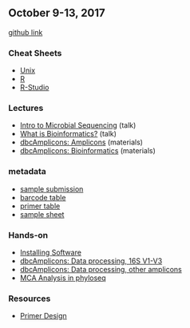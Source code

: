 ## October 9-13, 2017

[github link](https://github.com/ucdavis-bioinformatics-training/Oct2017-ILRI-Workshop)

### Cheat Sheets
* [Unix](Cheat_Sheets/fwunixref.pdf)
* [R](Cheat_Sheets/Short-refcard.pdf)
* [R-Studio](Cheat_Sheets/rstudio-IDE-cheatsheet.pdf)

### Lectures
* [Intro to Microbial Sequencing](Intro2MCSequencing.pdf) (talk)
* [What is Bioinformatics?](What_is_Bioinformatics.pdf) (talk)
* [dbcAmplicons: Amplicons](dbcAmplicons_Amplicons.pdf) (materials)
* [dbcAmplicons: Bioinformatics](dbcAmplicons_Bioinformatics.pdf) (materials)

### metadata
* [sample submission](metadata/samplesheet.xlsx)
* [barcode table](metadata/dbcBarcodeLookupTable.txt)
* [primer table](metadata/PrimerTable.txt)
* [sample sheet](metadata/workshopSamplesheet.txt)

### Hands-on
* [Installing Software](installing_software.md)
* [dbcAmplicons: Data processing, 16S V1-V3](dbcAmplicons_commands.md)
* [dbcAmplicons: Data processing, other amplicons](dbcAmplicons_commands_all_amplicons.md)
* [MCA Analysis in phyloseq](MCA_Workshop_R/phyloseq.md)

### Resources
* [Primer Design](metadata/Illumina-workshop-Primers-worksheet.xls)

